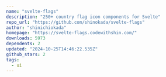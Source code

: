 ```yaml
---
name: "svelte-flags"
description: "250+ country flag icon components for Svelte"
repo_url: "https://github.com/shinokada/svelte-flags"
author: "shinichiokada"
homepage: "https://svelte-flags.codewithshin.com/"
downloads: 5973
dependents: 2
updated: "2024-10-25T14:46:22.535Z"
github_stars: 2
tags: 
  - ui
---
```

